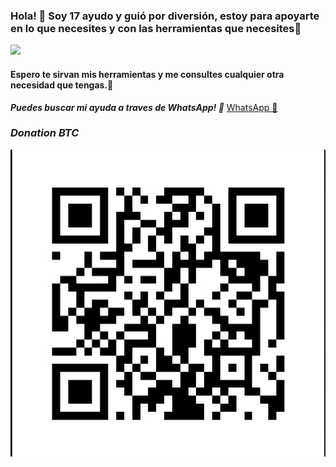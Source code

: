 ### Hola! 🦾 Soy 17 ayudo y guió por diversión, estoy para apoyarte en lo que necesites y con las herramientas que necesites👻
![](https://github.com/Zeventeen-17/Zeventeen-17/blob/main/17kz.gif)
#### Espero te sirvan mis herramientas y me consultes cualquier otra necesidad que tengas.💭 
***Puedes buscar mi ayuda a traves de WhatsApp! 🌚***
[WhatsApp 🦾](http://wa.me/+56942497279)

### ***Donation BTC***
![BTC](https://github.com/Zeventeen-17/Zeventeen-17/blob/main/Screenshot_20210221_182629.jpg) 
